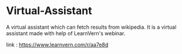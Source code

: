 # Virtual-Assistant
A virtual assistant which can fetch results from wikipedia.
It is a virtual assistant made with help of LearnVern's webinar.

link : https://www.learnvern.com/r/aa7e8d

